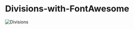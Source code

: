 # Divisions-with-FontAwesome
![Divisions](https://user-images.githubusercontent.com/96956110/153278013-13dba9d5-8c7b-4964-a2e6-09f4ce21e1c6.png)
